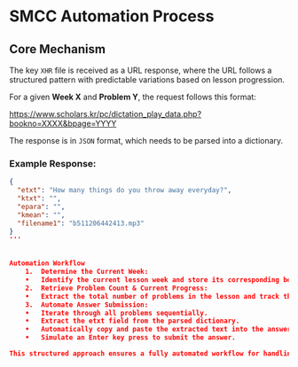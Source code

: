 # **SMCC Automation Process**  

## **Core Mechanism**  
The key `XHR` file is received as a URL response, where the URL follows a structured pattern with predictable variations based on lesson progression.  

For a given **Week X** and **Problem Y**, the request follows this format:  

https://www.scholars.kr/pc/dictation_play_data.php?bookno=XXXX&bpage=YYYY

The response is in `JSON` format, which needs to be parsed into a dictionary.  

### **Example Response:**  

```json
{
  "etxt": "How many things do you throw away everyday?",
  "ktxt": "",
  "epara": "",
  "kmean": "",
  "filename1": "b511206442413.mp3"
}
'''


Automation Workflow
	1.	Determine the Current Week:
	•	Identify the current lesson week and store its corresponding bookno.
	2.	Retrieve Problem Count & Current Progress:
	•	Extract the total number of problems in the lesson and track the current problem index.
	3.	Automate Answer Submission:
	•	Iterate through all problems sequentially.
	•	Extract the etxt field from the parsed dictionary.
	•	Automatically copy and paste the extracted text into the answer input field.
	•	Simulate an Enter key press to submit the answer.

This structured approach ensures a fully automated workflow for handling dictation exercises efficiently.

